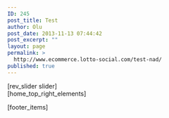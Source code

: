 ```yaml
---
ID: 245
post_title: Test
author: Olu
post_date: 2013-11-13 07:44:42
post_excerpt: ""
layout: page
permalink: >
  http://www.ecommerce.lotto-social.com/test-nad/
published: true
---
```

<div class="row">
<div class="col-lg-9 col-md-9">[rev_slider slider]</div>
[home_top_right_elements]
</div>
</div>

[footer_items]